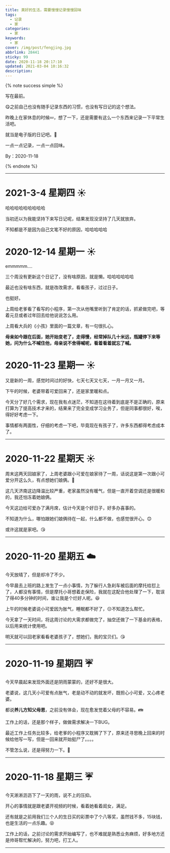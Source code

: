 ```yaml
---
title: 美好的生活，需要慢慢记录慢慢回味
tags:
  - 记录
  - 家
categories:
  - 家
keywords:
  - 家
cover: /img/post/fengjing.jpg
abbrlink: 28441 
sticky: 99
date: 2020-11-18 20:17:10
updated: 2021-03-04 10:16:32
description:
---
```


{% note success simple %}

写在最前。

:yum:之前自己也没有随手记录东西的习惯，也没有写日记的这个想法。

昨晚上在家休息的时候:zzz:，想了一下，还是需要有这么一个东西来记录一下平常生活吧。

就当是电子版的日记吧。:notebook:

一点一点记录，一点一点回味。

By：2020-11-18

{% endnote %}

---

# 2021-3-4    星期四	:sunny:

哈哈哈哈哈哈哈哈哈

当初还以为我能坚持下来写日记呢，结果发现没坚持了几天就放弃。

不知都是不是因为自己文笔不好的原因，哈哈哈哈哈

# 2020-12-14    星期一	:sunny:

emmmmm....

三个周没有更新这个日记了，没有啥原因，就是懒。哈哈哈哈哈哈

最近也没有啥东西，就是改改需求，看看孩子，过过日子。

也挺好。

上周给老爹看了看写的小程序，第一次从他嘴里听到了肯定的话，抓紧做完吧，等着元旦或者过年回去给他说说怎么用。

上周看大兵的《小孩》里面的一篇文章，有一句很扎心。

**母亲如今跟在后面，她开始变老了，走得慢，经常掉队几十米远，瓶罐停下来等她，问为什么不喊住他，母亲说不舍得喊呢，看着看着就忘了喊。**

# 2020-11-23    星期一	:sunny:

又是新的一周，感觉时间过的好快，七天七天又七天，一月一月又一月。

下午的时候，老婆带着可爱回来了，还是家里暖和点。

今天分了好几个需求，现在我有点迷茫，不知道在这待着到底是不是正确的，原来打算为了提高技术才来的，结果来了完全变成学习业务了，但是同事都很好，唉，得好好考虑一下。

事情都有两面性，仔细的考虑一下吧，毕竟现在有孩子了，许多东西都得考虑成本了。

---

# 2020-11-22	星期天	:sunny:

周末这两天回娘家了，上周老婆跟小可爱在娘家待了一周，话说这是第一次跟小可爱分开这么久，有点想她们娘俩。:kiss:

这几天济南这边降温比较严重，老家虽然没有暖气，但是一直开着空调还是很暖和的，我还怕冻着她娘俩。

今天这边给可爱办了满月席，估计今天是个好日子，好多办喜事的。

不知道为什么，哪怕跟她们娘俩待在一起，什么都不做，也感觉很开心。:blush:

或许这就是家吧。:kissing_heart:

---

# 2020-11-20	星期五	:cloud:

今天放晴了，但是却冷了不少。

今早晨去上班的路上发生了一点小事情，为了躲行人急刹车被后面的摩托给怼上了，人都没有事情，但是摩托小哥想着走保险，我就在这配合他处理了一下，耽误了得40多分钟的时间，谁让我是个烂好人呢。:laughing:

上午的时候老婆说小可爱因为胀气，睡眠都不好了，😔不知道怎么帮忙。

今天拿了一天时间，将这周讨论的大需求都做完了，抽空还做了一下基金的表格，以后用来统计使用吧。

明天就可以回老家看看老婆孩子了，想她们，我的宝贝们。:kissing_heart:

---

# 2020-11-19    星期四    :umbrella:

今天早晨起来发现外面还是阴雨蒙蒙的，还好不是很大。

老婆说，这几天小可爱有点胀气，老是动不动的就发坏，既担心小可爱，又心疼老婆。

都说**养儿方知父母恩**，之前没有体会，现在愈发觉着父母的不容易。:family:

工作上的话，还是那个样子，做做需求解决一下BUG。

最近工作上任务比较多，给老爹的小程序又耽搁了下了，原来还寻思晚上回来的时候给他写一写，但是一回来就开始挺尸了。。。。

不管怎么说，还是得努力一下。:muscle:

---

# 2020-11-18    星期三    :umbrella:

今天淅淅沥沥下了一天的雨，说不上的压抑。

开心的事情就是跟老婆开视频的时候，看着她看着闺女，满足。

还有就是之前用我们三个人的生日买的彩票中了个八等奖，虽然钱不多，15块钱，也是生活的一点乐趣。:stuck_out_tongue_closed_eyes:

工作上的话，之前讨论的需求开始编写了，也不难就是熟悉业务麻烦，好多地方还是帅哥帮忙解决的，努力吧，打工人。

---
